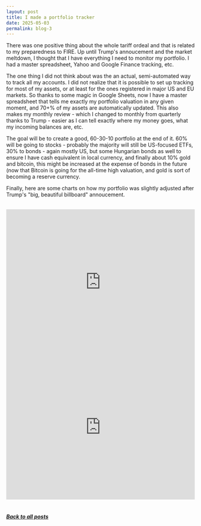 ```yaml
---
layout: post
title: I made a portfolio tracker
date: 2025-05-03
permalink: blog-3
---
```


<p>There was one positive thing about the whole tariff ordeal and that is related to my preparedness to FIRE. Up until Trump's annoucement and the market meltdown, I thought that I have everything I need to monitor my portfolio. I had a master spreadsheet, Yahoo and Google Finance tracking, etc.<p/>
<p>The one thing I did not think about was the an actual, semi-automated way to track all my accounts. I did not realize that it is possible to set up tracking for most of my assets, or at least for the ones registered in major US and EU markets. So thanks to some magic in Google Sheets, now I have a master spreadsheet that tells me exactly my portfolio valuation in any given moment, and 70+% of my assets are automatically updated. This also makes my monthly review - which I changed to monthly from quarterly thanks to Trump - easier as I can tell exactly where my money goes, what my incoming balances are, etc.</p>
<p>The goal will be to create a good, 60-30-10 portfolio at the end of it. 60% will be going to stocks - probably the majority will still be US-focused ETFs, 30% to bonds - again mostly US, but some Hungarian bonds as well to ensure I have cash equivalent in local currency, and finally about 10% gold and bitcoin, this might be increased at the expense of bonds in the future (now that Bitcoin is going for the all-time high valuation, and gold is sort of becoming a reserve currency.</p>
<p>Finally, here are some charts on how my portfolio was slightly adjusted after Trump's "big, beautiful billboard" annoucement.</p>
<br/>
<div class="row">
  <div class="col-md-6">
    <iframe title="Portfolio snapshots from the last 8 months" 
            aria-label="Small multiple pie chart" 
            id="datawrapper-chart-3Foxj" 
            src="https://datawrapper.dwcdn.net/3Foxj/2/" 
            scrolling="no" 
            frameborder="0" 
            style="width: 100%; border: none;" 
            height="388" 
            data-external="1"></iframe>
  </div>
  
  <div class="col-md-6">
    <iframe title="Portfolio snapshot from the last 8 months" 
            aria-label="Small multiple pie chart" 
            id="datawrapper-chart-1M7s1" 
            src="https://datawrapper.dwcdn.net/1M7s1/1/" 
            scrolling="no" 
            frameborder="0" 
            style="width: 100%; border: none;" 
            height="388" 
            data-external="1"></iframe>
  </div>
</div>

<script type="text/javascript">
!function(){"use strict";
  window.addEventListener("message",function(a){
    if(void 0!==a.data["datawrapper-height"]){
      var e=document.querySelectorAll("iframe");
      for(var t in a.data["datawrapper-height"])
        for(var r,i=0;r=e[i];i++)
          if(r.contentWindow===a.source){
            var d=a.data["datawrapper-height"][t]+"px";
            r.style.height=d
          }
    }
  })
}();
</script>

<br/>  
<h5><a href="../blog">Back to all posts</a></h5>
